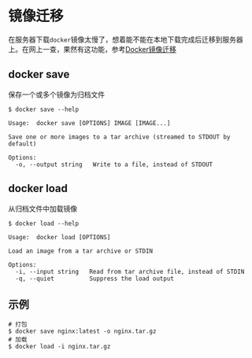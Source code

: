 
# 镜像迁移

在服务器下载`docker`镜像太慢了，想着能不能在本地下载完成后迁移到服务器上。在网上一查，果然有这功能，参考[Docker镜像迁移](https://blog.csdn.net/sunbocong/article/details/78928535)

## docker save

保存一个或多个镜像为归档文件

```
$ docker save --help

Usage:	docker save [OPTIONS] IMAGE [IMAGE...]

Save one or more images to a tar archive (streamed to STDOUT by default)

Options:
  -o, --output string   Write to a file, instead of STDOUT
```

## docker load

从归档文件中加载镜像

```
$ docker load --help

Usage:	docker load [OPTIONS]

Load an image from a tar archive or STDIN

Options:
  -i, --input string   Read from tar archive file, instead of STDIN
  -q, --quiet          Suppress the load output
```

## 示例

```
# 打包
$ docker save nginx:latest -o nginx.tar.gz
# 加载
$ docker load -i nginx.tar.gz
```